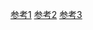 [参考1](http://www.cnblogs.com/xxcanghai/p/6124699.html)
[参考2](https://juejin.im/post/59c270bc5188252c237f851f)
[参考3](http://www.jb51.net/article/117447.htm)
